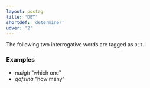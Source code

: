 ```yaml
---
layout: postag
title: 'DET'
shortdef: 'determiner'
udver: '2'
---
```


The following two interrogative words are tagged as `DET`.

### Examples
- _naligh_ "which one"
- _qafsina_ "how many"

<!-- Interlanguage links updated St lis 3 20:58:09 CET 2021 -->
